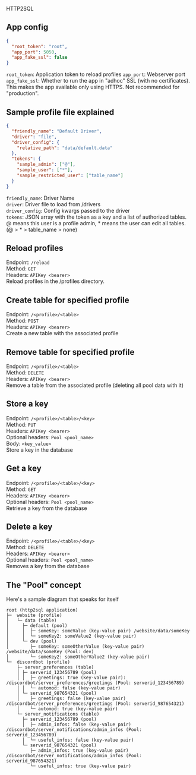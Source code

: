 HTTP2SQL

## App config
````json
{
  "root_token": "root",
  "app_port": 5050,
  "app_fake_ssl": false
}
````
``root_token``: Application token to reload profiles
``app_port``: Webserver port
``app_fake_ssl``: Whether to run the app in "adhoc" SSL (with no certificates). This makes the app available only using HTTPS. Not recommended for "production". 

## Sample profile file explained
````json
{
  "friendly_name": "Default Driver",
  "driver": "file",
  "driver_config": {
    "relative_path": "data/default.data"
  },
  "tokens": {
    "sample_admin": ["@"],
    "sample_user": ["*"],
    "sample_restricted_user": ["table_name"]
  }
}
````
``friendly_name``: Driver Name  
``driver``: Driver file to load from /drivers  
``driver_config``: Config kwargs passed to the driver  
``tokens``: JSON array with the token as a key and a list of authorized tables.  
            @ means this user is a profile admin, * means the user can edit all tables. (@ > * > table_name > none)

## Reload profiles
Endpoint: ``/reload``  
Method: ``GET``  
Headers: ``APIKey <bearer>``  
Reload profiles in the /profiles directory.

## Create table for specified profile
Endpoint: ``/<profile>/<table>``  
Method: ``POST``  
Headers: ``APIKey <bearer>``  
Create a new table with the associated profile

## Remove table for specified profile
Endpoint: ``/<profile>/<table>``  
Method: ``DELETE``  
Headers: ``APIKey <bearer>``  
Remove a table from the associated profile (deleting all pool data with it)

## Store a key
Endpoint: ``/<profile>/<table>/<key>``  
Method: ``PUT``  
Headers: ``APIKey <bearer>``  
Optional headers: ``Pool <pool_name>``  
Body: ``<key_value>``  
Store a key in the database

## Get a key
Endpoint: ``/<profile>/<table>/<key>``  
Method: ``GET``  
Headers: ``APIKey <bearer>``  
Optional headers: ``Pool <pool_name>``  
Retrieve a key from the database

## Delete a key
Endpoint: ``/<profile>/<table>/<key>``  
Method: ``DELETE``  
Headers: ``APIKey <bearer>``  
Optional headers: ``Pool <pool_name>``  
Removes a key from the database

## The "Pool" concept
Here's a sample diagram that speaks for itself
````
root (http2sql application)
├─  website (profile)
│   └─ data (table)
│     ├─ default (pool)
│     │  ├─ someKey: someValue (key-value pair) /website/data/someKey
│     │  └─ someKey2: someValue2 (key-value pair)
│     └─ dev (pool)
│        ├─ someKey: someOtherValue (key-value pair) /website/data/someKey (Pool: dev)
│        └─ someKey2: someOtherValue2 (key-value pair)
└─  discordbot (profile)
    ├─ server_preferences (table)
    │ ├─ serverid_123456789 (pool)
    │ │  ├─ greetings: true (key-value pair): /discordbot/server_preferences/greetings (Pool: serverid_123456789)
    │ │  └─ automod: false (key-value pair)
    │ └─ serverid_987654321 (pool)
    │    ├─ greetings: false (key-value pair) /discordbot/server_preferences/greetings (Pool: serverid_987654321)
    │    └─ automod: true (key-value pair)
    └─ server_notifications (table)
      ├─ serverid_123456789 (pool)
      │  ├─ admin_infos: false (key-value pair) /discordbot/server_notifications/admin_infos (Pool: serverid_123456789)
      │  └─ useful_infos: false (key-value pair)
      └─ serverid_987654321 (pool)
         ├─ admin_infos: true (key-value pair) /discordbot/server_notifications/admin_infos (Pool: serverid_987654321)
         └─ useful_infos: true (key-value pair)
````